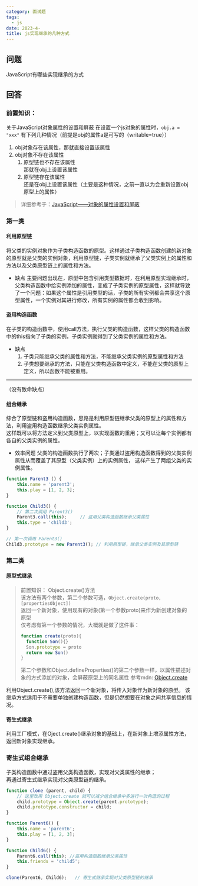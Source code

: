 ```yaml
---
category: 面试题
tags:
  - js
date: 2023-4-
title: js实现继承的几种方式
---
```


## 问题 
JavaScript有哪些实现继承的方式

## 回答

### 前置知识：
关于JavaScript对象属性的设置和屏蔽
在设置一个js对象的属性时，`obj.a = "xxx"`
有下列几种情况（前提是obj的属性a是可写的（writable=true））
1. obj对象存在该属性，那就直接设置该属性
2. obj对象不存在该属性
   1.  原型链也不存在该属性   
      那就在obj上设置该属性
   2.  原型链存在该属性  
      还是在obj上设置该属性（主要是这种情况，之前一直以为会重新设置obj原型上的属性）

> 详细参考于：[JavaScript——对象的属性设置和屏蔽](https://zhuanlan.zhihu.com/p/38098272)

### 第一类
#### 利用原型链
将父类的实例对象作为子类构造函数的原型。这样通过子类构造函数创建的新对象的原型就是父类的实例对象，利用原型链，子类实例就继承了父类实例上的属性和方法以及父类原型链上的属性和方法。
- 缺点
  主要问题出现在，原型中包含引用类型数据时，在利用原型实现继承时，父类构造函数中给实例添加的属性，变成了子类实例的原型属性，这样就导致了一个问题：如果这个属性是引用类型的话，子类的所有实例都会共享这个原型属性，一个实例对其进行修改，所有实例的属性都会收到影响。

#### 盗用构造函数
在子类的构造函数中，使用call方法，执行父类的构造函数，这样父类的构造函数中的this指向了子类的实例，子类实例就得到了父类实例的属性和方法。
- 缺点
  1. 子类只能继承父类的属性和方法，不能继承父类实例的原型属性和方法
  2. 子类想要继承的方法，只能在父类构造函数中定义，不能在父类的原型上定义，所以函数不能被重用。

---
（没有致命缺点）
#### 组合继承
综合了原型链和盗用构造函数，思路是利用原型链继承父类的原型上的属性和方法，利用盗用构造函数继承父类实例属性。  
这样既可以将方法定义到父类原型上，以实现函数的重用；又可以让每个实例都有各自的父类实例的属性。

- 效率问题
  父类的构造函数执行了两次；子类通过盗用构造函数得到的父类实例属性从而覆盖了其原型（父类实例）上的实例属性，
  这样产生了两组父类的实例属性。

```javascript
function Parent3 () {
    this.name = 'parent3';
    this.play = [1, 2, 3];
}

function Child3() {
    // 第二次调用 Parent3()
    Parent3.call(this);     // 盗用父类构造函数继承父类属性
    this.type = 'child3';
}

// 第一次调用 Parent3()
Child3.prototype = new Parent3(); // 利用原型链，继承父类实例及其原型链
```

### 第二类
#### 原型式继承
> 前置知识： Object.create()方法  
> 该方法有两个参数，第二个参数可选，`Object.create(proto, [propertiesObject])`  
> 返回一个新对象，使用现有的对象(第一个参数proto)来作为新创建对象的原型  
> 仅考虑有第一个参数的情况，大概就是做了这件事：  
> ```javascript
> function create(proto){
>   function Son(){}
>   Son.prototype = proto
>   return new Son()
> }
> ```
> 第二个参数和Object.defineProperties()的第二个参数一样，以属性描述对象的方式添加的对象，会屏蔽原型上的同名属性
> 参考mdn: [Object.create](https://developer.mozilla.org/zh-CN/docs/Web/JavaScript/Reference/Global_Objects/Object/create)

利用Object.create(),该方法返回一个新对象，将传入对象作为新对象的原型。
该继承方式适用于不需要单独创建构造函数，但是仍然想要在对象之间共享信息的情况。

#### 寄生式继承
利用工厂模式，在Oject.create()继承对象的基础上，在新对象上增添属性方法，返回新对象实现继承。

### 寄生式组合继承
子类构造函数中通过盗用父类构造函数，实现对父类属性的继承；  
再通过寄生式继承实现对父类原型链的继承。
```javascript
function clone (parent, child) {
    // 这里改用 Object.create 就可以减少组合继承中多进行一次构造的过程
    child.prototype = Object.create(parent.prototype);
    child.prototype.constructor = child;
}

function Parent6() {
    this.name = 'parent6';
    this.play = [1, 2, 3];
}

function Child6() {
    Parent6.call(this); //盗用构造函数继承父类属性
    this.friends = 'child5';
}

clone(Parent6, Child6);   // 寄生式继承实现对父类原型链的继承

```